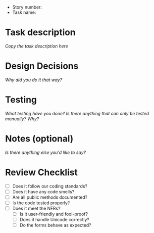 - Story number:
- Task name:

# Task description

*Copy the task description here*

# Design Decisions

*Why did you do it that way?*

# Testing

*What testing have you done? Is there anything that can only be tested manually? Why?*

# Notes (optional)

*Is there anything else you'd like to say?*

# Review Checklist

- [ ] Does it follow our coding standards?
- [ ] Does it have any code smells?
- [ ] Are all public methods documented?
- [ ] Is the code tested properly?
- [ ] Does it meet the NFRs?
  - [ ] Is it user-friendly and fool-proof?
  - [ ] Does it handle Unicode correctly?
  - [ ] Do the forms behave as expected?
